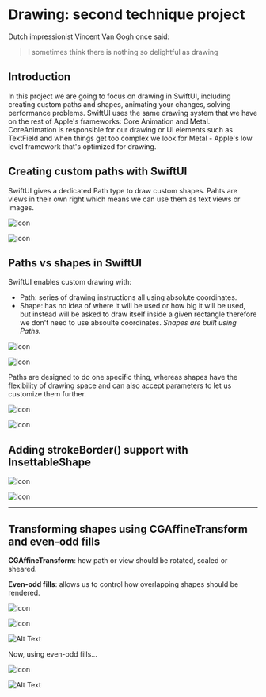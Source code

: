 # Drawing: second technique project

Dutch impressionist Vincent Van Gogh once said:

> I sometimes think there is nothing so delightful as drawing

## Introduction

In this project we are going to focus on drawing in SwiftUI, including creating custom paths and shapes, animating your changes, solving performance problems. SwiftUI uses the same drawing system that we have on the rest of Apple's frameworks: Core Animation and Metal. CoreAnimation is responsible for our drawing or UI elements such as TextField and when things get too complex we look for Metal - Apple's low level  framework that's optimized for drawing.

## Creating custom paths with SwiftUI

SwiftUI gives a dedicated Path type to draw custom shapes. Pahts are views in their own right which means we can use them as text views or images. 

![icon](images/Path-Basic.png)

![icon](images/Path-Basic-Simulator.png)

## Paths vs shapes in SwiftUI

SwiftUI enables custom drawing with:

- Path: series of drawing instructions all using absolute coordinates. 
- Shape: has no idea of where it will be used or how big it will be used, but instead will be asked to draw itself inside a given rectangle therefore we don't need to use absoulte coordinates. *Shapes are built using Paths.*

![icon](images/Shape-Basic.png)

![icon](images/Shape-Basic-Simulator.png)

Paths are designed to do one specific thing, whereas shapes have the flexibility of drawing space and can also accept parameters to let us customize them further. 

![icon](images/Shape-Arc.png)

![icon](images/Shape-Arc-Simulator.png)

## Adding strokeBorder() support with InsettableShape

![icon](images/Arc-InsettableShape.png)

![icon](images/Arc-InsettableShape-Simulator.png)

---

## Transforming shapes using CGAffineTransform and even-odd fills

**CGAffineTransform**: how path or view should be rotated, scaled or sheared. 

**Even-odd fills**: allows us to control how overlapping shapes should be rendered. 

![icon](images/Flower-Struct.png)

![icon](images/Ellipses-ContentView-Simple.png)

![Alt Text](images/Ellipses-Simulator.gif)

Now, using even-odd fills...

![icon](images/Ellipses-ContentView-EvenOddFills.png)

![Alt Text](images/Ellipses-EOFills-Simulator.gif)